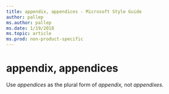 ```yaml
---
title: appendix, appendices - Microsoft Style Guide
author: pallep
ms.author: pallep
ms.date: 1/19/2018
ms.topic: article
ms.prod: non-product-specific
---
```


# appendix, appendices

Use *appendices* as the plural form of *appendix,* not *appendixes*.
